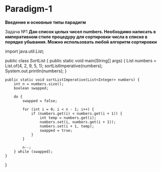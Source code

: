 # Paradigm-1
**Введение и основные типы парадигм**


Задача №1
**Дан список целых чисел numbers. Необходимо написать в императивном стиле процедуру для сортировки числа в списке в порядке убывания. Можно использовать любой алгоритм сортировки**


import java.util.List;

public class SortList {
    public static void main(String[] args) {
        List<Integer> numbers = List.of(4, 2, 9, 5, 1);
        sortListImperative(numbers);
        System.out.println(numbers);
    }

    public static void sortListImperative(List<Integer> numbers) {
        int n = numbers.size();
        boolean swapped;

        do {
            swapped = false;

            for (int i = 0; i < n - 1; i++) {
                if (numbers.get(i) < numbers.get(i + 1)) {
                    int temp = numbers.get(i);
                    numbers.set(i, numbers.get(i + 1));
                    numbers.set(i + 1, temp);
                    swapped = true;
                }
            }

            n--;
        } while (swapped);
    }
}
